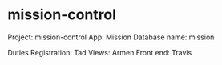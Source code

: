 mission-control
===============

Project: mission-control
App: Mission
Database name: mission

Duties
Registration: Tad
Views: Armen
Front end: Travis
